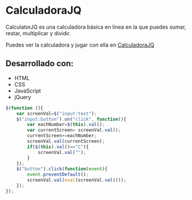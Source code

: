 # CalculadoraJQ

CalculatorJQ es una calculadora básica en linea en la que puedes sumar, restar, multiplicar y dividir.

Puedes ver la calculadora y jugar con ella en [CalculadoraJQ](https://fiorellaqa.github.io/Calculadora/)

## Desarrollado con:

* HTML
* CSS
* JavaScript
* jQuery

```javascript
$(function (){
	var screenVal=$("input:text");
	$("input:button").on("click", function(){
		var eachNumber=$(this).val();
		var currentScreen= screenVal.val();
		currentScreen+=eachNumber;
		screenVal.val(currentScreen);
		if($(this).val()=="C"){
			screenVal.val("");
		}
	});
	$("button").click(function(event){
		event.preventDefault();
		screenVal.val(eval(screenVal.val()));
	});
});
```
